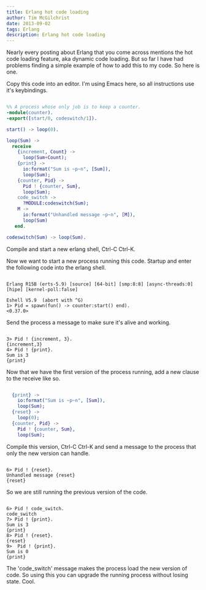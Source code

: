 ```yaml
---
title: Erlang hot code loading
author: Tim McGilchrist
date: 2013-09-02
tags: Erlang
description: Erlang hot code loading
---
```


Nearly every posting about Erlang that you come across mentions the hot code
loading feature, aka dynamic code loading. But so far I have had problems
finding a simple example of how to add this to my code. So here is one.

Copy this code into an editor. I'm using Emacs here, so all instructions use it's keybindings.

``` erlang

%% A process whose only job is to keep a counter.
-module(counter).
-export([start/0, codeswitch/1]).

start() -> loop(0).

loop(Sum) ->
  receive
    {increment, Count} ->
      loop(Sum+Count);
    {print} ->
      io:format("Sum is ~p~n", [Sum]),
      loop(Sum);
    {counter, Pid} ->
      Pid ! {counter, Sum},
      loop(Sum);
    code_switch ->
      ?MODULE:codeswitch(Sum);
    M ->
      io:format("Unhandled message ~p~n", [M]),
      loop(Sum)
   end.

codeswitch(Sum) -> loop(Sum).

```

Compile and start a new erlang shell, Ctrl-C Ctrl-K.

Now we want to start a new process running this code. Startup and enter the
following code into the erlang shell.

``` shell

Erlang R15B (erts-5.9) [source] [64-bit] [smp:8:8] [async-threads:0] [hipe] [kernel-poll:false]

Eshell V5.9  (abort with ^G)
1> Pid = spawn(fun() -> counter:start() end).
<0.37.0>

```


Send the process a message to make sure it's alive and working.

``` shell

3> Pid ! {increment, 3}.
{increment,3}
4> Pid ! {print}.
Sum is 3
{print}

```

Now that we have the first version of the process running, add a new clause to
the receive like so.

``` erlang

  {print} ->
    io:format("Sum is ~p~n", [Sum]),
    loop(Sum);
  {reset} ->
    loop(0);
  {counter, Pid} ->
    Pid ! {counter, Sum},
    loop(Sum);

```

Compile this version, Ctrl-C Ctrl-K and send a message to the process that only
the new version can handle.

``` shell

6> Pid ! {reset}.
Unhandled message {reset}
{reset}

```

So we are still running the previous version of the code.

``` shell

6> Pid ! code_switch.
code_switch
7> Pid ! {print}.
Sum is 3
{print}
8> Pid ! {reset}.
{reset}
9>  Pid ! {print}.
Sum is 0
{print}

```

The 'code_switch' message makes the process load the new version of code. So
using this you can upgrade the running process without losing state. Cool.

